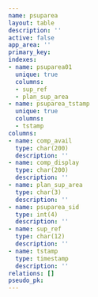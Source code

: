 ```yaml
---
name: psuparea
layout: table
description: ''
active: false
app_area: ''
primary_key: 
indexes:
- name: psuparea01
  unique: true
  columns:
  - sup_ref
  - plan_sup_area
- name: psuparea_tstamp
  unique: true
  columns:
  - tstamp
columns:
- name: comp_avail
  type: char(200)
  description: ''
- name: comp_display
  type: char(200)
  description: ''
- name: plan_sup_area
  type: char(3)
  description: ''
- name: psuparea_sid
  type: int(4)
  description: ''
- name: sup_ref
  type: char(12)
  description: ''
- name: tstamp
  type: timestamp
  description: ''
relations: []
pseudo_pk: 
---
```


